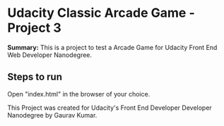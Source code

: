 # Udacity Classic Arcade Game  - Project 3


**Summary:**
This is a project to test a Arcade Game for Udacity Front End Web Developer Nanodegree.


## Steps to run

Open "index.html" in the browser of your choice.

This Project was created for Udacity's Front End Developer Developer Nanodegree by Gaurav Kumar.
